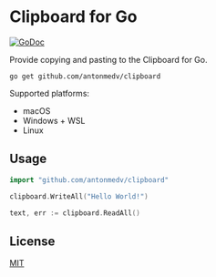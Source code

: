 # Clipboard for Go

[![GoDoc](https://godoc.org/github.com/antonmedv/clipboard?status.svg)](http://godoc.org/github.com/antonmedv/clipboard)

Provide copying and pasting to the Clipboard for Go.

```
go get github.com/antonmedv/clipboard
```

Supported platforms:
- macOS
- Windows + WSL
- Linux

## Usage

```go
import "github.com/antonmedv/clipboard"

clipboard.WriteAll("Hello World!")

text, err := clipboard.ReadAll()
```

## License

[MIT](LICENSE)
